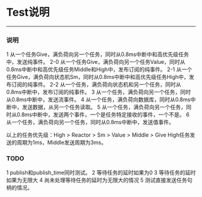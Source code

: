 # Test说明
------
### 说明
1 从一个任务Give，满负荷向另一个任务，同时从0.8ms中断中和高优先级任务中，发送纯事件。
2-0 从一个任务Give，满负荷向另一个任务Value，同时从0.8ms中断中和高优先级任务Middle和High中，发布订阅的纯事件。
2-1 从一个任务Give，满负荷向状态机Sm，同时从0.8ms中断中和高优先级任务High中，发布订阅的纯事件。
2-2 从一个任务，满负荷向状态机和另一个任务，同时从0.8ms中断中，发布订阅的纯事件。
3 从一个任务，满负荷向另一个任务，同时从0.8ms中断中，发送流事件。
4 从一个任务，满负荷向数据库，同时从0.8ms中断中，发送数据，从另一个任务读取。
5 从一个任务，满负荷向另一个任务，同时从0.8ms中断中，发送两个事件，一个是任务特定接收的事件，一个不是。
6 从一个任务，满负荷向另一个任务，同时从0.8ms中断中，发送值事件。

以上的任务优先级：High > Reactor > Sm > Value > Middle > Give
High任务发送的周期为1ms，Middle发送周期为3ms。

### TODO
1 publish和publish_time同时测试。
2 等待任务的延时如果为0
3 等待任务的延时如果为无限大
4 尚未处理等待任务的延时为无限大的情况
5 测试直接发送任务句柄的情况。
